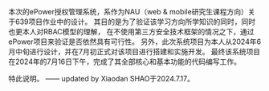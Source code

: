 本次的ePower授权管理系统，系作为NAU（web & mobile研究生课程方向）关于639项目作业中的设计。
其目的是为了验证该学习方向所学知识的同时，同时也更本人对RBAC模型的理解，
在不使用第三方安全技术框架的情况之下，通过ePower项目来验证是否依然具有可行性。
另外，此次系统项目为本人从2024年6月中旬进行设计，并在7月初正式对该项目进行搭建和实施开发。
最终该系统项目在2024年的7月16日下午，完成了其全部核心和基本功能的代码编写工作。

特此说明。
—— updated by Xiaodan SHAO于2024.7.17。
